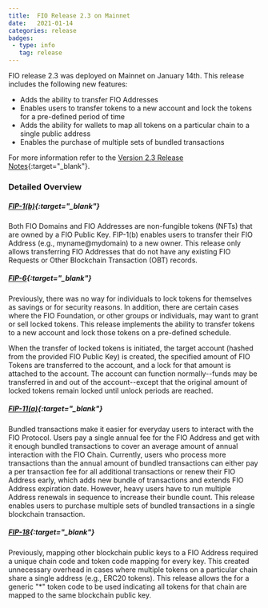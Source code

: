 ```yaml
---
title:  FIO Release 2.3 on Mainnet
date:   2021-01-14
categories: release
badges:
 - type: info
   tag: release
---
```


FIO release 2.3 was deployed on Mainnet on January 14th. This release includes the following new features:

* Adds the ability to transfer FIO Addresses
* Enables users to transfer tokens to a new account and lock the tokens for a pre-defined period of time
* Adds the ability for wallets to map all tokens on a particular chain to a single public address
* Enables the purchase of multiple sets of bundled transactions

<!--more-->

For more information refer to the [Version 2.3 Release Notes](https://github.com/fioprotocol/fio.contracts/releases/tag/v2.3.0){:target="_blank"}.

### Detailed Overview

##### [FIP-1(b)](https://github.com/fioprotocol/fips/blob/master/fip-0001.md){:target="_blank"}

Both FIO Domains and FIO Addresses are non-fungible tokens (NFTs) that are owned by a FIO Public Key. FIP-1(b) enables users to transfer their FIO Address (e.g., myname@mydomain) to a new owner. This release only allows transferring FIO Addresses that do not have any existing FIO Requests or Other Blockchain Transaction (OBT) records. 

##### [FIP-6](https://github.com/fioprotocol/fips/blob/master/fip-0006.md){:target="_blank"}

Previously, there was no way for individuals to lock tokens for themselves as savings or for security reasons. In addition, there are certain cases where the FIO Foundation, or other groups or individuals, may want to grant or sell locked tokens. This release implements the ability to transfer tokens to a new account and lock those tokens on a pre-defined schedule. 

When the transfer of locked tokens is initiated, the target account (hashed from the provided FIO Public Key) is created, the specified amount of FIO Tokens are transferred to the account, and a lock for that amount is attached to the account. The account can function normally--funds may be transferred in and out of the account--except that the original amount of locked tokens remain locked until unlock periods are reached. 

##### [FIP-11(a)](https://github.com/fioprotocol/fips/blob/master/fip-0011.md){:target="_blank"}

Bundled transactions make it easier for everyday users to interact with the FIO Protocol. Users pay a single annual fee for the FIO Address and get with it enough bundled transactions to cover an average amount of annual interaction with the FIO Chain. Currently, users who process more transactions than the annual amount of bundled transactions can either pay a per transaction fee for all additional transactions or renew their FIO Address early, which adds new bundle of transactions and extends FIO Address expiration date. However, heavy users have to run multiple Address renewals in sequence to increase their bundle count. This release enables users to purchase multiple sets of bundled transactions in a single blockchain transaction.

##### [FIP-18](https://github.com/fioprotocol/fips/blob/master/fip-0018.md){:target="_blank"}

Previously, mapping other blockchain public keys to a FIO Address required a unique chain code and token code mapping for every key. This created unnecessary overhead in cases where multiple tokens on a particular chain share a single address (e.g., ERC20 tokens). This release allows the for a generic "*" token code to be used indicating all tokens for that chain are mapped to the same blockchain public key.